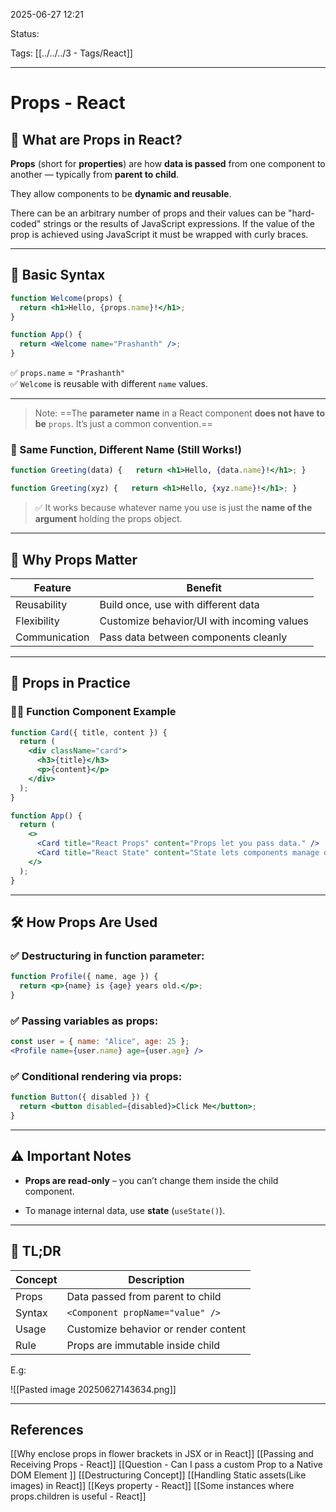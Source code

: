 
2025-06-27 12:21

Status:

Tags: [[../../../3 - Tags/React]]

---
# Props - React

## 🧠 What are Props in React?

**Props** (short for **properties**) are how **data is passed** from one component to another — typically from **parent to child**.

They allow components to be **dynamic and reusable**.

There can be an arbitrary number of props and their values can be "hard-coded" strings or the results of JavaScript expressions. If the value of the prop is achieved using JavaScript it must be wrapped with curly braces.

---

## 🔧 Basic Syntax

```jsx
function Welcome(props) {
  return <h1>Hello, {props.name}!</h1>;
}

function App() {
  return <Welcome name="Prashanth" />;
}
```

✅ `props.name` = `"Prashanth"`  
✅ `Welcome` is reusable with different `name` values.

---

> Note: ==The **parameter name** in a React component **does not have to be** `props`. It’s just a common convention.==

### 🔄 Same Function, Different Name (Still Works!)
```jsx
function Greeting(data) {   return <h1>Hello, {data.name}!</h1>; }
```

```jsx
function Greeting(xyz) {   return <h1>Hello, {xyz.name}!</h1>; }
```


> ✅ It works because whatever name you use is just the **name of the argument** holding the props object.


---

## 🧩 Why Props Matter

| Feature       | Benefit                                    |
| ------------- | ------------------------------------------ |
| Reusability   | Build once, use with different data        |
| Flexibility   | Customize behavior/UI with incoming values |
| Communication | Pass data between components cleanly       |

---

## 🧱 Props in Practice

### 🧑‍🎨 Function Component Example

```jsx
function Card({ title, content }) {
  return (
    <div className="card">
      <h3>{title}</h3>
      <p>{content}</p>
    </div>
  );
}

function App() {
  return (
    <>
      <Card title="React Props" content="Props let you pass data." />
      <Card title="React State" content="State lets components manage data." />
    </>
  );
}
```

---

## 🛠 How Props Are Used

### ✅ Destructuring in function parameter:

```jsx
function Profile({ name, age }) {
  return <p>{name} is {age} years old.</p>;
}
```

### ✅ Passing variables as props:

```jsx
const user = { name: "Alice", age: 25 };
<Profile name={user.name} age={user.age} />
```

### ✅ Conditional rendering via props:

```jsx
function Button({ disabled }) {
  return <button disabled={disabled}>Click Me</button>;
}
```

---

## ⚠️ Important Notes

- **Props are read-only** – you can’t change them inside the child component.
    
- To manage internal data, use **state** (`useState()`).
    

---

## 🧠 TL;DR

| Concept | Description                          |
| ------- | ------------------------------------ |
| Props   | Data passed from parent to child     |
| Syntax  | `<Component propName="value" />`     |
| Usage   | Customize behavior or render content |
| Rule    | Props are immutable inside child     |
E.g:

![[Pasted image 20250627143634.png]]
 

---
## References
[[Why enclose props in flower brackets in JSX or in React]]
[[Passing and Receiving Props - React]]
[[Question - Can I pass a custom Prop to a Native DOM Element ]]
[[Destructuring Concept]]
[[Handling Static assets(Like images) in React]]
[[Keys property - React]]
[[Some instances where props.children is useful - React]]